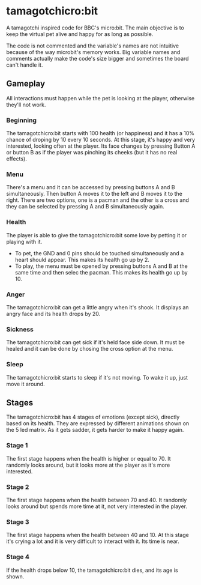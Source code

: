 # tamagotchicro:bit
A tamagotchi inspired code for BBC's micro:bit. The main objective is to keep the virtual pet alive and happy for as long as possible.

The code is not commented and the variable's names are not intuitive because of the way microbit's memory works. Big variable names and comments actually make the code's size bigger and sometimes the board can't handle it. 

## Gameplay
All interactions must happen while the pet is looking at the player, otherwise they'll not work.

### Beginning
The tamagotchicro:bit starts with 100 health (or happiness) and it has a 10% chance of droping by 10 every 10 seconds. At this stage, it's happy and very interested, looking often at the player. Its face changes by pressing Button A or button B as if the player was pinching its cheeks (but it has no real effects).

### Menu
There's a menu and it can be accessed by pressing buttons A and B simultaneously. Then button A moves it to the left and B moves it to the right. There are two options, one is a pacman and the other is a cross and they can be selected by pressing A and B simultaneously again.

### Health
The player is able to give the tamagotchicro:bit some love by petting it or playing with it. 
- To pet, the GND and 0 pins should be touched simultaneously and a heart should appear. This makes its health go up by 2.
- To play, the menu must be opened by pressing buttons A and B at the same time and then selec the pacman. This makes its health go up by 10.

### Anger
The tamagotchicro:bit can get a little angry when it's shook. It displays an angry face and its health drops by 20.

### Sickness
The tamagotchicro:bit can get sick if it's held face side down. It must be healed and it can be done by chosing the cross option at the menu.

### Sleep
The tamagotchicro:bit starts to sleep if it's not moving. To wake it up, just move it around.

## Stages
The tamagotchicro:bit has 4 stages of emotions (except sick), directly based on its health. They are expressed by different animations shown on the 5 led matrix.
As it gets sadder, it gets harder to make it happy again.

### Stage 1
The first stage happens when the health is higher or equal to 70. It randomly looks around, but it looks more at the player as it's more interested.

### Stage 2
The first stage happens when the health between 70 and 40. It randomly looks around but spends more time at it, not very interested in the player.

### Stage 3
The first stage happens when the health between 40 and 10. At this stage it's crying a lot and it is very difficult to interact with it. Its time is near.

### Stage 4
If the health drops below 10, the tamagotchicro:bit dies, and its age is shown.
